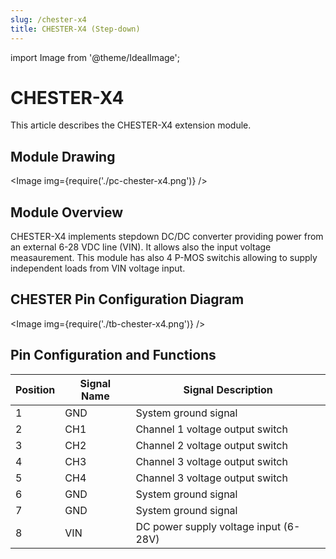 ```yaml
---
slug: /chester-x4
title: CHESTER-X4 (Step-down)
---
```

import Image from '@theme/IdealImage';

# CHESTER-X4

This article describes the CHESTER-X4 extension module.

## Module Drawing

<Image img={require('./pc-chester-x4.png')} />

## Module Overview
CHESTER-X4 implements stepdown DC/DC converter providing power from an external 6-28 VDC line (VIN). It allows also the input voltage measaurement. This module has also 4 P-MOS switchis allowing to supply independent loads from VIN voltage input.

## CHESTER Pin Configuration Diagram

<Image img={require('./tb-chester-x4.png')} />

## Pin Configuration and Functions

| Position | Signal Name | Signal Description                    |
| -------- | ----------- | ------------------------------------- |
| 1        | GND         | System ground signal                  |
| 2        | CH1         | Channel 1 voltage output switch       |
| 3        | CH2         | Channel 2 voltage output switch       |
| 4        | CH3         | Channel 3 voltage output switch       |
| 5        | CH4         | Channel 3 voltage output switch       |
| 6        | GND         | System ground signal                  |
| 7        | GND         | System ground signal                  |
| 8        | VIN         | DC power supply voltage input (6-28V) |